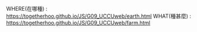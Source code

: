 WHERE(在哪種) : https://togetherhoo.github.io/JS/G09_UCCUweb/earth.html
WHAT(種甚麼) : https://togetherhoo.github.io/JS/G09_UCCUweb/farm.html